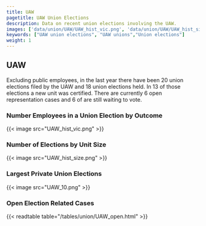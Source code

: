 ```yaml
---
title: UAW
pagetitle: UAW Union Elections
description: Data on recent union elections involving the UAW.
images: ['data/union/UAW/UAW_hist_vic.png', 'data/union/UAW/UAW_hist_size.png', 'data/union/UAW/UAW_10.png']
keywords: ["UAW union elections", "UAW unions","Union elections"]
weight: 1
---
```

##  UAW

Excluding public employees, in the last year there have been 20 union elections filed by the UAW and 18 union elections held. In 13 of those elections a new unit was certified. There are currently 6 open representation cases and 6 of are still waiting to vote.

### Number Employees in a Union Election by Outcome
{{< image src="UAW_hist_vic.png" >}}

### Number of Elections by Unit Size
{{< image src="UAW_hist_size.png" >}}

### Largest Private Union Elections
{{< image src="UAW_10.png" >}}

### Open Election Related Cases
{{< readtable table="/tables/union/UAW_open.html" >}}

